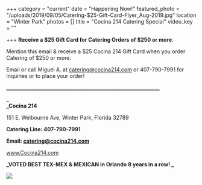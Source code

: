 +++
category = "current"
date = "Happening Now!"
featured_photo = "/uploads/2019/09/05/Catering-$25-Gift-Card-Flyer_Aug-2019.jpg"
location = "Winter Park"
photos = []
title = "Cocina 214 Catering Special"
video_key = ""

+++
**Receive a $25 Gift Card for Catering Orders of $250 or more**.

Mention this email & receive a $25 Cocina 214 Gift Card when you order Catering of $250 or more.

Email or call Miguel A. at catering@cocina214.com or 407-790-7991 for inquiries or to place your order!

  
**_____________________________________________________________**

  
**_  
_Cocina 214**

151 E. Welbourne Ave, Winter Park, Florida 32789 

**Catering Line: 407-790-7991**

**Email: catering@cocina214.com**

www.Cocina214.com

**_VOTED BEST TEX-MEX & MEXICAN in Orlando 8 years in a row! _**

![](/uploads/2019/09/05/Catering-$25-Gift-Card-Flyer_Aug-2019.jpg)